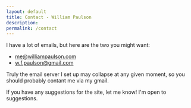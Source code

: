 ```yaml
---
layout: default
title: Contact - William Paulson
description: 
permalink: /contact
---
```


I have a lot of emails, but here are the two you might want:
- [me@williampaulson.com](mailto:me@williampaulson.com)  
- [w.f.paulson@gmail.com](mailto:w.f.paulson@gmail.com)

Truly the email server I set up may collapse at any given moment, so you should probably contant me via my gmail.

If you have any suggestions for the site, let me know! I'm open to suggestions.